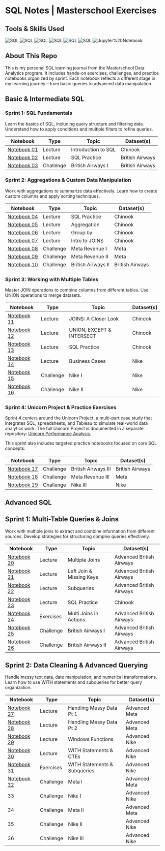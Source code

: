 # SQL Notes | Masterschool Exercises

## Tools & Skills Used

![SQL](https://img.shields.io/badge/SQL-PostgreSQL-%233298DA)
![SQL](https://img.shields.io/badge/SQL-Aggregations-%233298DA)
![SQL](https://img.shields.io/badge/SQL-JOINs-%233298DA)
![SQL](https://img.shields.io/badge/SQL-subqueries-%233298DA)
![SQL](https://img.shields.io/badge/SQL-data%20cleaning-%233298DA)
![SQL](https://img.shields.io/badge/SQL-window%20functions%20and%20CTE-%233298DA)
![Jupyter%20Notebook](https://img.shields.io/badge/Jupyter%20Notebook-Interactive%20Analysis-%23c35817)

## About This Repo

This is my personal SQL learning journal from the Masterschool Data Analytics program. It includes hands-on exercises, challenges, and practice notebooks organized by sprint. Each notebook reflects a different stage in my learning journey—from basic queries to advanced data manipulation.

## Basic & Intermediate SQL

### Sprint 1: SQL Fundamentals

Learn the basics of SQL, including query structure and filtering data. Understand how to apply conditions and multiple filters to refine queries.

| Notebook | Type | Topic | Dataset(s) |
| --- | --- | --- | --- |
| [Notebook 01](/notebooks/01_introduction_to_sql.ipynb) | Lecture | Introduction to SQL | Chinook |
| [Notebook 02](/notebooks/02_practice_british_airways.ipynb) | Lecture | SQL Practice | British Airways |
| [Notebook 03](/notebooks/03_challenge_british_airways_1.ipynb) | Challenge | British Airways I | British Airways |

### Sprint 2: Aggregations & Custom Data Manipulation

Work with aggregations to summarize data effectively. Learn how to create custom columns and apply sorting techniques.

| Notebook | Type | Topic | Dataset(s) |
| --- | --- | --- | --- |
| [Notebook 04](/notebooks/04_practice_chinook.ipynb) | Lecture | SQL Practice | Chinook |
| [Notebook 05](/notebooks/05_aggregation.ipynb) | Lecture | Aggregation | Chinook |
| [Notebook 06](/notebooks/06_group_by.ipynb) | Lecture | Group by | Chinook |
| [Notebook 07](/notebooks/07_intro_to_joins.ipynb) | Lecture | Intro to JOINS | Chinook |
| [Notebook 08](/notebooks/08_challenge_meta_revenue_1.ipynb) | Challenge | Meta Revenue I | Meta |
| [Notebook 09](/notebooks/09_challenge_meta_revenue_2.ipynb) | Challenge | Meta Revenue II | Meta |
| [Notebook 10](/notebooks/10_challenge_british_airways_2.ipynb) | Challenge | British Airways II | British Airways |

### Sprint 3: Working with Multiple Tables

Master JOIN operations to combine columns from different tables. Use UNION operations to merge datasets.

| Notebook | Type | Topic | Dataset(s) |
| --- | --- | --- | --- |
| [Notebook 11](/notebooks/11_joins_closer_look.ipynb) | Lecture | JOINS: A Closer Look | Chinook |
| [Notebook 12](/notebooks/12_unions_except_intersect.ipynb) | Lecture | UNION, EXCEPT & INTERSECT | Chinook |
| [Notebook 13](/notebooks/13_practice_chinook.ipynb) | Lecture | SQL Practice | Chinook |
| [Notebook 14](/notebooks/14_business_case_nike.ipynb) | Lecture | Business Cases | Nike |
| [Notebook 15](/notebooks/15_challenge_nike_1.ipynb) | Challenge | Nike I | Nike |
| [Notebook 16](/notebooks/16_challenge_nike_2.ipynb) | Challenge | Nike II | Nike |

### Sprint 4: Unicorn Project & Practice Exercises

Sprint 4 centers around the Unicorn Project, a multi-part case study that integrates SQL, spreadsheets, and Tableau to simulate real-world data analytics work. The full Unicorn Project is documented in a separate repository: [Unicorn Performance Analysis](https://github.com/krauseannelize/da-ms-unicorn-performance).

This sprint also includes targeted practice notebooks focused on core SQL concepts.

| Notebook | Type | Topic | Dataset(s) |
| --- | --- | --- | --- |
| [Notebook 17](/notebooks/17_challenge_british_airways_3.ipynb) | Challenge | British Airways III | British Airways |
| [Notebook 18](/notebooks/18_challenge_meta_revenue_3.ipynb) | Challenge | Meta Revenue III | Meta |
| [Notebook 19](/notebooks/19_challenge_nike_3.ipynb) | Challenge | Nike III | Nike |

## Advanced SQL

## Sprint 1: Multi-Table Queries & Joins

Work with multiple joins to extract and combine information from different sources. Develop strategies for structuring complex queries effectively.

| Notebook | Type | Topic | Dataset(s) |
| --- | --- | --- | --- |
| [Notebook 20](/notebooks/20_multiple_joins.ipynb) | Lecture | Multiple Joins | Advanced British Airways |
| [Notebook 21](/notebooks/21_left_joins_missing_keys.ipynb) | Lecture | Left Join & Missing Keys | Advanced British Airways |
| [Notebook 22](/notebooks/22_subqueries.ipynb) | Lecture | Subqueries | Advanced British Airways |
| [Notebook 23](/notebooks/23_practice_chinook.ipynb) | Lecture | SQL Practice | Chinook |
| [Notebook 24](/notebooks/24_exercises_multi_joins.ipynb) | Exercises | Multi Joins in Actions | Advanced British Airways |
| [Notebook 25](/notebooks/25_challenge_advanced_british_airways_1.ipynb) | Challenge | British Airways I | Advanced British Airways |
| [Notebook 26](/notebooks/26_challenge_advanced_british_airways_2.ipynb) | Challenge | British Airways II | Advanced British Airways |

## Sprint 2: Data Cleaning & Advanced Querying

Handle messy text data, date manipulation, and numerical transformations. Learn how to use WITH statements and subqueries for better query organization.

| Notebook | Type | Topic | Dataset(s) |
| --- | --- | --- | --- |
| [Notebook 27](/notebooks/27_handling_messy_data_1.ipynb) | Lecture | Handling Messy Data Pt 1 | Advanced Meta |
| [Notebook 28](/notebooks/28_handling_messy_data_2.ipynb) | Lecture | Handling Messy Data Pt 2 | Advanced Meta |
| [Notebook 29](/notebooks/29_window_functions.ipynb) | Lecture | Windows Functions | Advanced Nike |
| [Notebook 30](/notebooks/30_with_statements_ctes.ipynb) | Lecture | WITH Statements & CTEs | Advanced Nike |
| [Notebook 31](/notebooks/31_exercises_with_statements_subqueries.ipynb) | Exercises | WITH Statements & Subqueries | Advanced Nike |
| [Notebook 32](/notebooks/32_challenge_advanced_meta_1.ipynb) | Challenge | Meta I | Advanced Meta |
| 33 | Challenge | Nike I | Advanced Nike |
| 34 | Challenge | Meta II | Advanced Meta |
| 35 | Challenge | Nike II | Advanced Nike |
| 36 | Challenge | Nike III | Advanced Nike |
